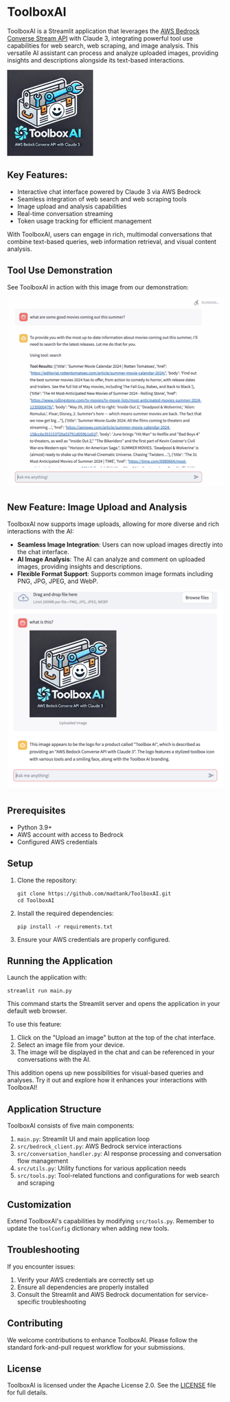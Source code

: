 # ToolboxAI

ToolboxAI is a Streamlit application that leverages the [AWS Bedrock Converse Stream API](https://docs.aws.amazon.com/bedrock/latest/userguide/conversation-inference.html) with Claude 3, integrating powerful tool use capabilities for web search, web scraping, and image analysis. This versatile AI assistant can process and analyze uploaded images, providing insights and descriptions alongside its text-based interactions.

<img src="assets/icon.webp" alt="ToolboxAI Logo" width="200" height="200">

## Key Features:

- Interactive chat interface powered by Claude 3 via AWS Bedrock
- Seamless integration of web search and web scraping tools
- Image upload and analysis capabilities
- Real-time conversation streaming
- Token usage tracking for efficient management

With ToolboxAI, users can engage in rich, multimodal conversations that combine text-based queries, web information retrieval, and visual content analysis.

## Tool Use Demonstration

See ToolboxAI in action with this image from our demonstration:

<img src="assets/bedrock_tool_use.png" alt="Bedrock Tool Use" width="600"/>

## New Feature: Image Upload and Analysis

ToolboxAI now supports image uploads, allowing for more diverse and rich interactions with the AI:

- **Seamless Image Integration**: Users can now upload images directly into the chat interface.
- **AI Image Analysis**: The AI can analyze and comment on uploaded images, providing insights and descriptions.
- **Flexible Format Support**: Supports common image formats including PNG, JPG, JPEG, and WebP.

<img src="assets/image_upload.png" alt="Image Upload Feature" width="600"/>

## Prerequisites

- Python 3.9+
- AWS account with access to Bedrock
- Configured AWS credentials

## Setup

1. Clone the repository:
   ```
   git clone https://github.com/madtank/ToolboxAI.git
   cd ToolboxAI
   ```

2. Install the required dependencies:
   ```
   pip install -r requirements.txt
   ```

3. Ensure your AWS credentials are properly configured.

## Running the Application

Launch the application with:

```
streamlit run main.py
```

This command starts the Streamlit server and opens the application in your default web browser.

To use this feature:
1. Click on the "Upload an image" button at the top of the chat interface.
2. Select an image file from your device.
3. The image will be displayed in the chat and can be referenced in your conversations with the AI.

This addition opens up new possibilities for visual-based queries and analyses. Try it out and explore how it enhances your interactions with ToolboxAI!

## Application Structure

ToolboxAI consists of five main components:

1. `main.py`: Streamlit UI and main application loop
2. `src/bedrock_client.py`: AWS Bedrock service interactions
3. `src/conversation_handler.py`: AI response processing and conversation flow management
4. `src/utils.py`: Utility functions for various application needs
5. `src/tools.py`: Tool-related functions and configurations for web search and scraping

## Customization

Extend ToolboxAI's capabilities by modifying `src/tools.py`. Remember to update the `toolConfig` dictionary when adding new tools.

## Troubleshooting

If you encounter issues:

1. Verify your AWS credentials are correctly set up
2. Ensure all dependencies are properly installed
3. Consult the Streamlit and AWS Bedrock documentation for service-specific troubleshooting

## Contributing

We welcome contributions to enhance ToolboxAI. Please follow the standard fork-and-pull request workflow for your submissions.

## License

ToolboxAI is licensed under the Apache License 2.0. See the [LICENSE](LICENSE) file for full details.